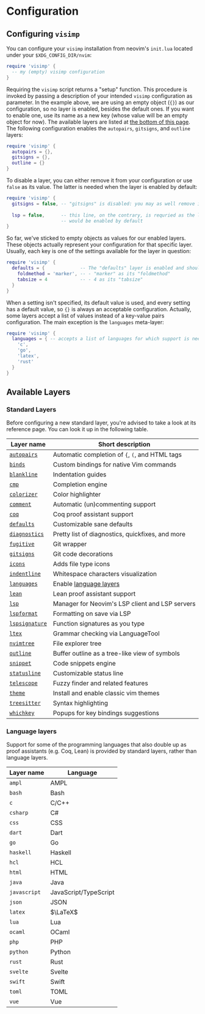 # Configuration

## Configuring `visimp`

You can configure your `visimp` installation from neovim's `init.lua` located
under your `$XDG_CONFIG_DIR/nvim`:

```lua
require 'visimp' {
  -- my (empty) visimp configuration
}
```

Requiring the `visimp` script returns a "setup" function. This procedure
is invoked by passing a description of your intended `visimp` configuration as
parameter. In the example above, we are using an empty object (`{}`) as our
configuration, so no layer is enabled, besides the default ones. If you want
to enable one, use its name as a new key (whose value will be an empty object
for now). The available layers are listed at [the bottom of this page](#available-layers). The following configuration enables the `autopairs`,
`gitsigns`, and `outline` layers:

```lua
require 'visimp' {
  autopairs = {},
  gitsigns = {},
  outline = {}
}
```

To disable a layer, you can either remove it from your configuration or use
`false` as its value. The latter is needed when the layer is enabled by default:

```lua
require 'visimp' {
  gitsigns = false, -- "gitsigns" is disabled: you may as well remove its entry
  
  lsp = false,      -- this line, on the contrary, is requried as the layer
                    -- would be enabled by default
}
```

So far, we've sticked to empty objects as values for our enabled layers. These
objects actually represent your configuration for that specific layer. Usually,
each key is one of the settings available for the layer in question:

```lua
require 'visimp' {
  defaults = {             -- The "defaults" layer is enabled and should use:
    foldmethod = 'marker', -- - "marker" as its "foldmethod"
    tabsize = 4            -- - 4 as its "tabsize"
  }
}
```

When a setting isn't specified, its default value is used, and every setting has
a default value, so `{}` is always an acceptable configuration. Actually, some
layers accept a list of values instead of a key-value pairs configuration. The
main exception is the `languages` meta-layer:

```lua
require 'visimp' {
  languages = { -- accepts a list of languages for which support is needed.
    'c',
    'go',
    'latex',
    'rust'
  }
}
```

## Available Layers

### Standard Layers

Before configuring a new standard layer, you're advised to take a look at its
reference page. You can look it up in the following table.

| Layer name                               | Short description                                |
| ---------------------------------------- | ------------------------------------------------ |
| [`autopairs`](layers/AUTOPAIRS.md)       | Automatic completion of `{`, `(`, and HTML tags  |
| [`binds`](layers/BINDS.md)               | Custom bindings for native Vim commands          |
| [`blankline`](layers/BLANKLINE.md)       | Indentation guides                               |
| [`cmp`](layers/CMP.md)                   | Completion engine                                |
| [`colorizer`](layers/COLORIZER.md)       | Color highlighter                                |
| [`comment`](layers/COMMENT.md)           | Automatic (un)commenting support                 |
| [`coq`](layers/COQ.md)                   | Coq proof assistant support                      |
| [`defaults`](layers/DEFAULTS.md)         | Customizable sane defaults                       |
| [`diagnostics`](layers/DIAGNOSTICS.md)   | Pretty list of diagnostics, quickfixes, and more |
| [`fugitive`](layers/FUGITIVE.md)         | Git wrapper                                      |
| [`gitsigns`](layers/GITSIGNS.md)         | Git code decorations                             |
| [`icons`](layers/ICONS.md)               | Adds file type icons                             |
| [`indentline`](layers/INDENTLINE.md)     | Whitespace characters visualization              |
| [`languages`](layers/LANGUAGES.md)       | Enable [language layers](#language-layers)       |
| [`lean`](layers/LEAN.md)                 | Lean proof assistant support                     |
| [`lsp`](layers/LSP.md)                   | Manager for Neovim's LSP client and LSP servers  |
| [`lspformat`](layers/LSPFORMAT.md)       | Formatting on save via LSP                       |
| [`lspsignature`](layers/LSPSIGNATURE.md) | Function signatures as you type                  |
| [`ltex`](layers/LTEX.md)                 | Grammar checking via LanguageTool                |
| [`nvimtree`](layers/NVIMTREE.md)         | File explorer tree                               |
| [`outline`](layers/OUTLINE.md)           | Buffer outline as a tree-like view of symbols    |
| [`snippet`](layers/SNIPPET.md)           | Code snippets engine                             |
| [`statusline`](layers/STATUSLINE.md)     | Customizable status line                         |
| [`telescope`](layers/TELESCOPE.md)       | Fuzzy finder and related features                |
| [`theme`](layers/THEME.md)               | Install and enable classic vim themes            |
| [`treesitter`](layers/TREESITTER.md)     | Syntax highlighting                              |
| [`whichkey`](layers/WHICHKEY.md)         | Popups for key bindings suggestions              |

### Language layers

Support for some of the programming languages that also double up as proof
assistants (e.g. Coq, Lean) is provided by standard layers, rather than language
layers.

| Layer name   | Language              |
| ------------ | --------------------- |
| `ampl`       | AMPL                  |
| `bash`       | Bash                  |
| `c`          | C/C++                 |
| `csharp`     | C#                    |
| `css`        | CSS                   |
| `dart`       | Dart                  |
| `go`         | Go                    |
| `haskell`    | Haskell               |
| `hcl`        | HCL                   |
| `html`       | HTML                  |
| `java`       | Java                  |
| `javascript` | JavaScript/TypeScript |
| `json`       | JSON                  |
| `latex`      | $\LaTeX$              |
| `lua`        | Lua                   |
| `ocaml`      | OCaml                 |
| `php`        | PHP                   |
| `python`     | Python                |
| `rust`       | Rust                  |
| `svelte`     | Svelte                |
| `swift`      | Swift                 |
| `toml`       | TOML                  |
| `vue`        | Vue                   |
